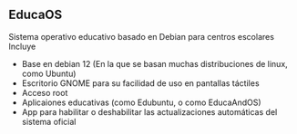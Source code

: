 ## EducaOS

Sistema operativo educativo basado en Debian para centros escolares
Incluye

+ Base en debian 12 (En la que se basan muchas distribuciones de linux, como Ubuntu)
+ Escritorio GNOME para su facilidad de uso en pantallas táctiles
+ Acceso root
+ Aplicaiones educativas (como Edubuntu, o como EducaAndOS)
+ App para habilitar o deshabilitar las actualizaciones automáticas del sistema oficial
